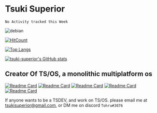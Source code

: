 # Tsuki Superior

<!--START_SECTION:waka-->
```text
No Activity tracked this Week
```
<!--END_SECTION:waka-->

![debian](https://raw.githubusercontent.com/tsuki-superior/tsuki-superior/main/debian.png)

[![HitCount](http://hits.dwyl.com/tsuki-superior/tsuki-superior.svg)](http://hits.dwyl.com/tsuki-superior/tsuki-superior)

[![Top Langs](https://github-readme-stats.vercel.app/api/top-langs/?username=tsuki-superior&theme=dark&layout=compact&langs_count=10)](https://github.com/anuraghazra/github-readme-stats)

[![tsuki-superior's GitHub stats](https://github-readme-stats.vercel.app/api?username=tsuki-superior&theme=dark&show_icons=true)](https://github.com/anuraghazra/github-readme-stats)

## Creator Of TS/OS, a monolithic multiplatform os

[![Readme Card](https://github-readme-stats.vercel.app/api/pin/?username=tsuki-superior&repo=tsos-nucleus&theme=dark&layout=compact)](https://github.com/tsuki-superior/tsos-nucleus)
[![Readme Card](https://github-readme-stats.vercel.app/api/pin/?username=tsuki-superior&repo=tsos-toolchain&theme=dark&layout=compact)](https://github.com/tsuki-superior/tsos-toolchain)
[![Readme Card](https://github-readme-stats.vercel.app/api/pin/?username=tsuki-superior&repo=tsos-website&theme=dark&layout=compact)](https://github.com/tsuki-superior/tsos-website)
[![Readme Card](https://github-readme-stats.vercel.app/api/pin/?username=tsuki-superior&repo=tsos-build-docker&theme=dark&layout=compact)](https://github.com/tsuki-superior/tsos-build-docker)
[![Readme Card](https://github-readme-stats.vercel.app/api/pin/?username=tsuki-superior&repo=tsos-elf2x&theme=dark&layout=compact)](https://github.com/tsuki-superior/tsos-elf2x)

If anyone wants to be a TSDEV, and work on TS/OS. please email me at tsukisuperior@gmail.com, or DM me on discord `Tohru#3076`
